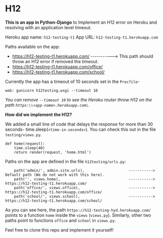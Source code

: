 # H12 

**This is an app in Python-Django** to Implement an H12 error on Heroku and resolving with an application level timeout.

Heroku app name: `h12-testing-t1`
App URL: `h12-testing-t1.herokuapp.com`

Paths available on the app:

- https://h12-testing-t1.herokuapp.com/         -----------> This path should throw an H12 error if removed the timeout.
- https://h12-testing-t1.herokuapp.com/office/
- https://h12-testing-t1.herokuapp.com/school/

Currently the app has a timeout of 10 seconds set in the `Procfile`-
```
web: gunicorn h12testing.wsgi --timeout 10
```
*You can remove `--timeout 10` to see the Heroku router throw H12 on the path `https:\\<app-name>.herokuapp.com\`.*

**How did we implement the H12?**

We added a small line of code that delays the response for more than 30 seconds- time.sleep(`<time-in-seconds>`). You can check this out in the file `testing/views.py`.
```
def home(request):
    time.sleep(40)
    return render(request, 'home.html')
```

Paths on the app are defined in the file `h12testing/urls.py`:
```
    path('admin/', admin.site.urls),                    ----------->  Default path (We do not work with this here).
    path('', views.home),                               ----------->  https://h12-testing-t1.herokuapp.com/
    path('office/', views.office),                      ----------->  https://h12-testing-t1.herokuapp.com/office/
    path('school/', views.school),                      ----------->  https://h12-testing-t1.herokuapp.com/school/
```
As you can see here, the path `https://h12-testing-hyd.herokuapp.com/` points to a function `home` inside the `views` (`views.py`). Similarly, other two paths point to functions `office` and `school` in `views.py`.



Feel free to clone this repo and implement it yourself!
